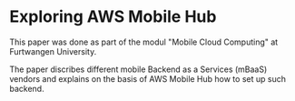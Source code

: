 # Exploring AWS Mobile Hub

This paper was done as part of the modul "Mobile Cloud Computing" at Furtwangen University.

The paper discribes different mobile Backend as a Services (mBaaS) vendors and explains on the basis of AWS Mobile Hub how to set up such backend.
